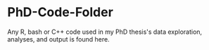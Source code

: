 # PhD-Code-Folder
Any R, bash or C++ code used in my PhD thesis's data exploration, analyses, and output is found here.
